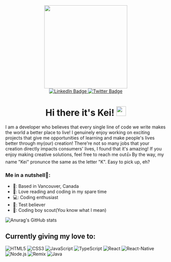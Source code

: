 <div id="header" align="center">
  <img src="https://media.giphy.com/media/NmmUoxTjpj0CDGm1Qj/giphy.gif" width="260"/>
</div>

<div id="badges" align="center">
  <a href="https://www.linkedin.com/in/keisuke-yamashita-075164178">
    <img src="https://img.shields.io/badge/LinkedIn-blue?style=for-the-badge&logo=linkedin&logoColor=blue&color=white" alt="LinkedIn Badge"/>
  </a>
  <a href="https://twitter.com/kei957">
    <img src="https://img.shields.io/badge/Twitter-blue?style=for-the-badge&logo=twitter&logoColor=white" alt="Twitter Badge"/>
  </a>
</div>

<h1 align="center">
  Hi there it's Kei!
  <img src="https://media.giphy.com/media/hvRJCLFzcasrR4ia7z/giphy.gif" width="30px"/>
</h1>

I am a developer who believes that every single line of code we write makes the world a better place to live! I genuinely enjoy working on exciting projects that give me opportunities of learning and make people's lives better through my(our) creation! There're not so many jobs that your creation directly impacts consumers' lives, I found that it's amazing! If you enjoy making creative solutions, feel free to reach me out👍
By the way, my name "Kei" pronunce the same as the letter "K". Easy to pick up, eh?

### Me in a nutshell🥜:
<ul>
  <li>🏡: Based in Vancouver, Canada</li>
  <li>📖: Love reading and coding in my spare time</li>
  <li>💻: Coding enthusiast</li>
  <li>🧪: Test believer</li>
  <li>🤠: Coding boy scout(You know what I mean)</li>
</ul>


![Anurag's GitHub stats](https://github-readme-stats.vercel.app/api?username=kei95&show_icons=true&theme=merko)

## Currently giving my love to:

![HTML5](https://img.shields.io/badge/-HTML5-%23E44D27?style=flat-square&logo=html5&logoColor=ffffff)
![CSS3](https://img.shields.io/badge/-CSS3-%231572B6?style=flat-square&logo=css3)
![JavaScript](https://img.shields.io/badge/-JavaScript-%23F7DF1C?style=flat-square&logo=javascript&logoColor=000000&labelColor=%23F7DF1C&color=%23FFCE5A)
![TypeScript](https://img.shields.io/badge/-TypeScript-007ACC?style=flat-square&logo=typescript&logoColor=white)
![React](https://img.shields.io/badge/-React-%23282C34?style=flat-square&logo=react)
![React-Native](https://img.shields.io/badge/-React_Native-%23282C34?style=flat-square&labelColor=23282C34&logo=react&color=white)
![Node.js](https://img.shields.io/badge/-nodejs-%23F7DF1C?style=flat-square&logo=node.js&labelColor=white&color=green)
![Remix](https://img.shields.io/badge/-Remix-%23F7DF1C?style=flat-square&logo=remix&color=292C36)
![Java](https://img.shields.io/badge/-Java-%23F7DF1C?style=flat-square&logo=java&labelColor=blue&color=white)

<!--
**kei95/kei95** is a ✨ _special_ ✨ repository because its `README.md` (this file) appears on your GitHub profile.

Here are some ideas to get you started:

- 🔭 I’m currently working on ...
- 🌱 I’m currently learning ...
- 👯 I’m looking to collaborate on ...
- 🤔 I’m looking for help with ...
- 💬 Ask me about ...
- 📫 How to reach me: ...
- 😄 Pronouns: ...
- ⚡ Fun fact: ...
-->
